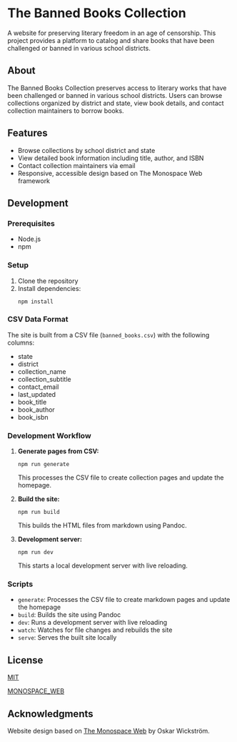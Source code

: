 # The Banned Books Collection

A website for preserving literary freedom in an age of censorship. This project provides a platform to catalog and share books that have been challenged or banned in various school districts.

## About

The Banned Books Collection preserves access to literary works that have been challenged or banned in various school districts. Users can browse collections organized by district and state, view book details, and contact collection maintainers to borrow books.

## Features

- Browse collections by school district and state
- View detailed book information including title, author, and ISBN
- Contact collection maintainers via email
- Responsive, accessible design based on The Monospace Web framework

## Development

### Prerequisites

- Node.js
- npm

### Setup

1. Clone the repository
2. Install dependencies:
   ```
   npm install
   ```

### CSV Data Format

The site is built from a CSV file (`banned_books.csv`) with the following columns:
- state
- district
- collection_name
- collection_subtitle
- contact_email
- last_updated
- book_title
- book_author
- book_isbn

### Development Workflow

1. **Generate pages from CSV:**
   ```
   npm run generate
   ```
   This processes the CSV file to create collection pages and update the homepage.

2. **Build the site:**
   ```
   npm run build
   ```
   This builds the HTML files from markdown using Pandoc.

3. **Development server:**
   ```
   npm run dev
   ```
   This starts a local development server with live reloading.

### Scripts

- `generate`: Processes the CSV file to create markdown pages and update the homepage
- `build`: Builds the site using Pandoc
- `dev`: Runs a development server with live reloading
- `watch`: Watches for file changes and rebuilds the site
- `serve`: Serves the built site locally

## License

[MIT](LICENSE.md)

[MONOSPACE_WEB](MONOSPACE_WEB.md)

## Acknowledgments

Website design based on [The Monospace Web](https://github.com/owickstrom/the-monospace-web) by Oskar Wickström.